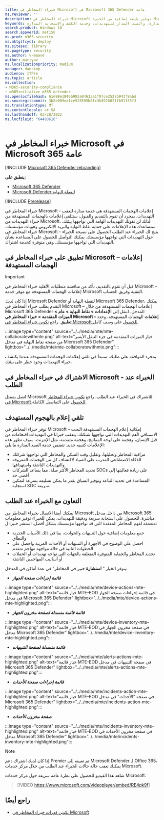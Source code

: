 ```yaml
---
title: خبراء المخاطر في Microsoft في Microsoft 365 Defender عامة
ms.reviewer: ''
description: خبراء المخاطر في Microsoft توفير طبقة إضافية من الخبرة Microsoft 365 Defender.
keywords: خدمة تعقب المخاطر المدارة، والصيد المدار للتهديدات، وخدمة الكشف والاستجابة المدارة (MDR)، و MTE، خبراء المخاطر في Microsoft
search.product: Windows 10
search.appverid: met150
ms.prod: m365-security
ms.mktglfcycl: deploy
ms.sitesec: library
ms.pagetype: security
ms.author: v-maave
author: martyav
ms.localizationpriority: medium
manager: dansimp
audience: ITPro
ms.topic: article
ms.collection:
- M365-security-compliance
- m365initiative-m365-defender
ms.openlocfilehash: 61e98e18466992a0463aa1f97ce2527b943f8abd
ms.sourcegitcommit: 3b8e009ea1ce928505b8fc3b8926021fb91155f3
ms.translationtype: MT
ms.contentlocale: ar-SA
ms.lasthandoff: 03/28/2022
ms.locfileid: "64498616"
---
```

# <a name="microsoft-threat-experts-in-microsoft-365-overview"></a>خبراء المخاطر في Microsoft في Microsoft 365 عامة

[!INCLUDE [Microsoft 365 Defender rebranding](../includes/microsoft-defender.md)]

**ينطبق على:**

- [Microsoft 365 Defender](https://go.microsoft.com/fwlink/?linkid=2118804)
- [Microsoft Defender لنقطة النهاية](https://go.microsoft.com/fwlink/p/?linkid=2154037)

[!INCLUDE [Prerelease](../includes/prerelease.md)]

خبراء المخاطر في Microsoft - إعلامات الهجمات المستهدفة هي خدمة مدارة لتعقب التهديدات. بمجرد أن تقوم بالتقديم والقبول، ستتلقى إعلامات بالهجمات المستهدفة من خبراء التهديدات من Microsoft، لذلك لن تفوتك التهديدات الهامة التي تواجهها بيئتك. ستساعدك هذه الإعلامات على حماية نقاط النهاية والبريد الإلكتروني وهويات مؤسستك.
خبراء المخاطر في Microsoft – يتيح لك الخبراء عند الطلب الحصول على نصيحة الخبراء حول التهديدات التي تواجهها مؤسستك. يمكنك التواصل للحصول على المساعدة بشأن التهديدات التي تواجهها مؤسستك. وهي متوفرة كخدمة اشتراك.

## <a name="apply-for-microsoft-threat-experts--targeted-attack-notifications"></a>تطبيق على خبراء المخاطر في Microsoft – إعلامات الهجمات المستهدفة

> [!IMPORTANT]
> قبل أن تقوم بالتقديم، تأكد من مناقشة متطلبات الأهلية خبراء المخاطر في Microsoft – إعلامات الهجمات المستهدفة مع موفر خدمة Microsoft التقنية وفريق الحساب.

إذا كان لديك Microsoft Defender لنقطة النهاية أو Microsoft 365 Defender، يمكنك التقدم بطلب خبراء المخاطر في Microsoft – إعلامات الهجمات المستهدفة من خلال Microsoft 365 Defender المدخل. انتقل إلى **الإعدادات > نقاط النهاية > عام > الميزات المتقدمة > خبراء المخاطر في Microsoft – إعلامات** الهجمات المستهدفة، وحدد **تطبيق**. راجع [تكوين خبراء المخاطر في Microsoft للحصول](./configure-microsoft-threat-experts.md) على وصف كامل.

:::image type="content" source="../../media/mte/mte-collaboratewithmte.png" alt-text="خيار الميزات المتقدمة في جزء التنقل الأيسر من صفحة نقاط النهاية في مدخل Microsoft 365 Defender" lightbox="../../media/mte/mte-collaboratewithmte.png":::

بمجرد الموافقة على طلبك، ستبدأ في تلقي إعلامات الهجمات المستهدفة عندما يكتشف خبراء التهديدات وجود خطر على بيئتك.

## <a name="subscribe-to-microsoft-threat-experts---experts-on-demand"></a>الاشتراك في خبراء المخاطر في Microsoft - الخبراء عند الطلب

اتصل بممثل Microsoft للاشتراك في الخبراء عند الطلب.  راجع [تكوين خبراء المخاطر في Microsoft للحصول](./configure-microsoft-threat-experts.md) على التفاصيل الكاملة.

## <a name="receive-targeted-attack-notification"></a>تلقي إعلام بالهجوم المستهدف

توفر خبراء المخاطر في Microsoft – إمكانية إعلام الهجمات المستهدفة البحث الاستباقي لأهم التهديدات التي تواجهها شبكتك. يتعقب خبرانا في التهديدات اقتحامات من قبل الإنسان، وهجمة على لوحة المفاتيح، وهجمة متقدمة، مثل الإنترنت. سوف تظهر هذه الإعلامات كتنبيه جديد. تتضمن خدمة الصيد المدارة ما يلي:

- مراقبة المخاطر وتحليلها، وتقليل وقت السكن والمخاطر التي تواجهها شركتك
- الذكاء الاصطناعي المدرب على الصياد لاكتشاف كل من الهجمات المعروفة والتهديدات الناشئة واستهدافها
- تحديد المخاطر الأكثر صلة، مما يساعد الشركات SOCs على زيادة فعاليتها إلى أقصى حد
- المساعدة في تحديد التباعد وتوفير السياق بقدر ما يمكن تسليمه بسرعة لتمكين استجابة SOC سريعة.

## <a name="collaborate-with-experts-on-demand"></a>التعاون مع الخبراء عند الطلب

يمكنك أيضا الاتصال بخبراء المخاطر من Microsoft من داخل مدخل Microsoft 365 مباشرة، للحصول على استجابة سريعة ودقيقة للتهديدات.  يمكن للخبراء توفير معلومات متعمقة لفهم المخاطر المعقدة التي قد تواجهها مؤسستك بشكل أفضل.  استشر خبيرا ل:

- جمع معلومات إضافية حول التنبيهات والحوادث، بما في ذلك الأسباب الجذرية والنطاق
- احصل على الوضوح في الأجهزة أو التنبيهات أو الأحداث المريبة واحصل على الخطوات التالية في حالة مواجهة مهاجم متقدم
- تحديد المخاطر والحماية المتوفرة المتعلقة بالجهات التي تواجه تهديدات أو الحملات أو أساليب المهاجمين الناشئة

يتوفر الخيار " **استشارة** خبير في المخاطر" في عدة أماكن في المدخل:

- <i>**قائمة إجراءات صفحة الجهاز**</i><BR>

:::image type="content" source="../../media/mte/device-actions-mte-highlighted.png" alt-text="خيار قائمة MTE-EOD في قائمة إجراءات صفحة الجهاز في مدخل Microsoft 365 Defender" lightbox="../../media/mte/device-actions-mte-highlighted.png":::

- <i>**قائمة قائمة منسدلة لصفحة مخزون الجهاز**</i><BR>

:::image type="content" source="../../media/mte/device-inventory-mte-highlighted.png" alt-text="خيار قائمة MTE-EOD في صفحة مخزون الجهاز في مدخل Microsoft 365 Defender" lightbox="../../media/mte/device-inventory-mte-highlighted.png":::

- <i>**قائمة منسدلة لصفحة التنبيهات**</i><BR>

:::image type="content" source="../../media/mte/alerts-actions-mte-highlighted.png" alt-text="خيار قائمة MTE-EOD في صفحة التنبيهات في مدخل Microsoft 365 Defender" lightbox="../../media/mte/alerts-actions-mte-highlighted.png":::

- <i>**قائمة إجراءات صفحة الأحداث**</i><BR>

:::image type="content" source="../../media/mte/incidents-action-mte-highlighted.png" alt-text="خيار قائمة MTE-EOD في صفحة &quot;الأحداث&quot; في مدخل Microsoft 365 Defender" lightbox="../../media/mte/incidents-action-mte-highlighted.png":::

- <i>**صفحة مخزون الأحداث**</i><BR>

:::image type="content" source="../../media/mte/incidents-inventory-mte-highlighted.png" alt-text="خيار قائمة MTE-EOD في صفحة مخزون الأحداث في مدخل Microsoft 365 Defender" lightbox="../../media/mte/incidents-inventory-mte-highlighted.png":::

> [!NOTE]
> إذا كان لديك اشتراك دعم Premier تم تعيينه إلى Microsoft Defender لـ Office 365، يمكنك تعقب حالة حالات الخبراء عند الطلب من خلال مركز خدمات Microsoft.

شاهد هذا الفيديو للحصول على نظرة عامة سريعة حول مركز خدمات Microsoft.

> [!VIDEO https://www.microsoft.com/videoplayer/embed/RE4pk9f]

## <a name="see-also"></a>راجع أيضًا

- [تكوين قدرات خبراء المخاطر في Microsoft](./configure-microsoft-threat-experts.md)
